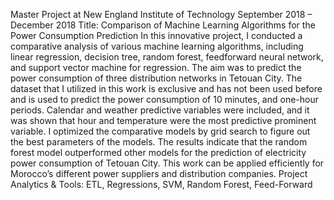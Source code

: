 Master Project at New England Institute of Technology September 2018 – December 2018
Title: Comparison of Machine Learning Algorithms for the Power Consumption Prediction
In this innovative project, I conducted a comparative analysis of various machine learning algorithms, including linear regression, decision tree, random forest, feedforward neural network, and support vector machine for regression.
The aim was to predict the power consumption of three distribution networks in Tetouan City. The dataset that I utilized in this work is exclusive and has not been used before and is used to predict the power consumption of 10 minutes, and one-hour periods.
Calendar and weather predictive variables were included, and it was shown that hour and temperature were the most predictive prominent variable. I optimized the comparative models by grid search to figure out the best parameters of the models.
The results indicate that the random forest model outperformed other models for the prediction of electricity power consumption of Tetouan City. This work can be applied efficiently for Morocco’s different power suppliers and distribution companies.
Project Analytics & Tools: ETL, Regressions, SVM, Random Forest, Feed-Forward
